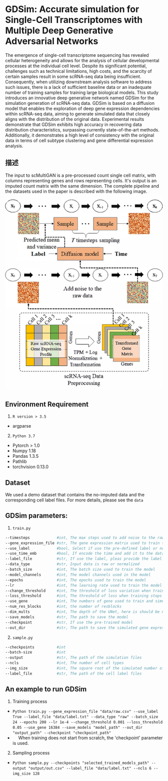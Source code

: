 # GDSim: Accurate simulation for Single-Cell Transcriptomes with Multiple Deep Generative Adversarial Networks
The emergence of single-cell transcriptome sequencing has revealed cellular heterogeneity and allows for the analysis of cellular developmental processes at the individual cell level. Despite its significant potential, challenges such as technical limitations, high costs, and the scarcity of certain samples result in some scRNA-seq data being insufficient. Consequently, when utilizing downstream analysis software to address such issues, there is a lack of sufficient baseline data or an inadequate number of training samples for training large biological models. This study introduces an innovative deep generative network named GDSim for the simulation generation of scRNA-seq data. GDSim is based on a diffusion model that enables the exploration of deep gene expression dependencies within scRNA-seq data, aiming to generate simulated data that closely aligns with the distribution of the original data. Experimental results demonstrate that GDSim exhibits high accuracy in recovering data distribution characteristics, surpassing currently state-of-the-art methods. Additionally, it demonstrates a high level of consistency with the original data in terms of cell subtype clustering and gene differential expression analysis.
## 描述
The input to scMultiGAN is a pre-processed count single cell matrix, with columns representing genes and rows representing cells. It's output is an imputed count matrix with the same dimension. The complete pipeline and the datasets used in the paper is described with the following image.
![GDSim-Pipeline](images/architecture.jpg)
## Environment Requirement
1. `R version > 3.5`
* argparse  
2. `Python 3.7`
* Pytorch > 1.0
* Numpy  1.18
* Pandas 1.3.5
* Pathlib
* torchvision 0.13.0
## Dataset
We used a demo dataset that contains the no-imputed data and the corresponding cell label files. For more details, please see the `data`
## GDSim parameters:
1. `train.py`
```bash
--timesteps            #int, The max steps used to add noise to the raw data
--gene_expression_file #str, The gene expression matrix used to train the difussion model and simulate the expression data
--use_label            #bool, Select if use the pre-defined label or not, default is False
--use_time_emb         #bool, If encode the time and add it to the data, default is True
--label_file           #str, If use the label, pleas provide the label data
--data_type            #str, Input data is raw or normalized
--batch_size           #int, The batch size used to train the model
--model_channels       #int, The model channels used in the model
--epochs               #int, The epochs used to train the model
--lr                   #int, The learning rate used to train the model
--change_threshold     #int, The threshold of loss variation when training stops
--loss_threshold       #int, The threshold of loss when training stops
--use_gene             #int, The numbers of gene used to train and simulate (The genes are top of the highest variance in expression level), the number of genes must be a square of an integer
--num_res_blocks       #int, the number of resblocks
--dim_mults            #int, The depth of the UNet, here is should be noted that the number of genes used must be an interger multiple of depth minus one
--save_models          #str, The path to save the model
--checkpoint           #str, If use the pre-trained model
--out_dir              #str, The path to save the simulated gene expression matrix
```
2. `sample.py`
```bash
--checkpoints          #int
--batch-size           #int
--output               #str, The path of the simulation files
--ncls                 #int, The number of cell types
--img_size             #int, The square root of the simulated number of genes
--label_file           #str, The path of the cell label files
```
## An example to run GDSim
1. Training process
* `Python train.py --gene_expression_file "data/raw.csv" --use_label True --label_file "data/label.txt" --data_type "raw" --batch_size 24 --epochs 200 --lr 1e-4 --change_threshold 0.001 --loss_threshold 0.05 --use_gene 16384 --save_models "model_path" --out_dir "output_path" --checkpoint "checkpoint_path"`
* &emsp;
When training does not start from scratch, the 'checkpoint' parameter is used.
2. Sampling process
* `Python sample.py --checkpoints "selected_trained_models_path" --output "output/out.csv" --label_file "data/label.txt" --ncls 6 --img_size 128`
